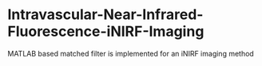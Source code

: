 # Intravascular-Near-Infrared-Fluorescence-iNIRF-Imaging
MATLAB based matched filter is implemented for an iNIRF imaging method
